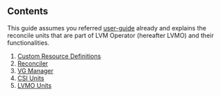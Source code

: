 ## Contents

This guide assumes you referred [user-guide][user-guide] already and explains
the reconcile units that are part of LVM Operator (hereafter LVMO) and their
functionalities.

1. [Custom Resource Definitions][crds]
2. [Reconciler][reconciler]
3. [VG Manager][vg-manager]
4. [CSI Units][topolvm-csi]
5. [LVMO Units][lvmo-units]


[user-guide]: ../user-guide/
[crds]: ./custom-resource-definitions.md
[reconciler]: ./reconciler.md
[vg-manager]: ./vg-manager.md
[topolvm-csi]: ./topolvm-csi.md
[lvmo-units]: ./lvmo-units.md
